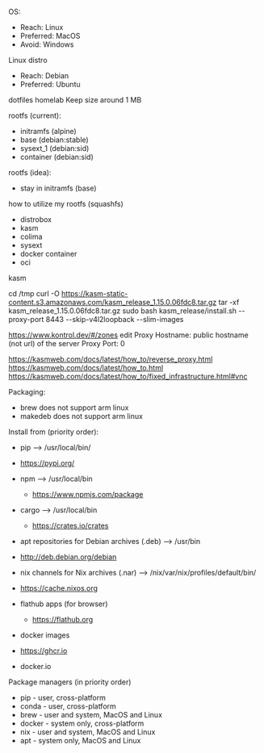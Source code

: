 OS:
 - Reach: Linux
 - Preferred: MacOS
 - Avoid: Windows

Linux distro
 - Reach: Debian
 - Preferred: Ubuntu

dotfiles
homelab
Keep size around 1 MB

rootfs (current):
 - initramfs (alpine)
 - base (debian:stable)
 - sysext_1 (debian:sid)
 - container (debian:sid)

rootfs (idea):
 - stay in initramfs (base)

how to utilize my rootfs (squashfs)
 - distrobox
 - kasm
 - colima
 - sysext
 - docker container
 - oci

kasm

cd /tmp
curl -O https://kasm-static-content.s3.amazonaws.com/kasm_release_1.15.0.06fdc8.tar.gz
tar -xf kasm_release_1.15.0.06fdc8.tar.gz
sudo bash kasm_release/install.sh --proxy-port 8443 --skip-v4l2loopback --slim-images

https://www.kontrol.dev/#/zones
edit
Proxy Hostname: public hostname (not url) of the server
Proxy Port: 0

https://kasmweb.com/docs/latest/how_to/reverse_proxy.html
https://kasmweb.com/docs/latest/how_to.html
https://kasmweb.com/docs/latest/how_to/fixed_infrastructure.html#vnc

Packaging:
 - brew does not support arm linux
 - makedeb does not support arm linux

Install from (priority order):
 - pip --> /usr/local/bin/
  - https://pypi.org/

 - npm --> /usr/local/bin
   - https://www.npmjs.com/package

 - cargo --> /usr/local/bin
   - https://crates.io/crates

 - apt repositories for Debian archives (.deb) --> /usr/bin
  - http://deb.debian.org/debian

 - nix channels for Nix archives (.nar) --> /nix/var/nix/profiles/default/bin/
  - https://cache.nixos.org

 - flathub apps (for browser)
   - https://flathub.org

 - docker images
  - https://ghcr.io
  - docker.io

Package managers (in priority order)
 - pip - user, cross-platform
 - conda - user, cross-platform
 - brew - user and system, MacOS and Linux
 - docker - system only, cross-platform
 - nix - user and system, MacOS and Linux
 - apt - system only, MacOS and Linux
